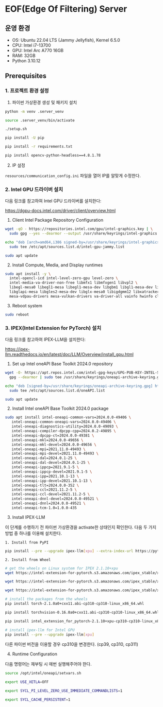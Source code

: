 # EOF(Edge Of Filtering) Server

## 운영 환경

- OS: Ubuntu 22.04 LTS (Jammy Jellyfish), Kernel 6.5.0
- CPU: Intel i7-13700
- GPU: Intel Arc A770 16GB
- RAM: 32GB
- Python 3.10.12

## Prerequisites

### 1. 프로젝트 환경 설정

1. 파이썬 가상환경 생성 및 패키지 설치

```bash
python -m venv .server_venv

source .server_venv/bin/activate

./setup.sh

pip install -U pip

pip install -r requirements.txt

pip install opencv-python-headless==4.8.1.78
```

2. IP 설정

`resources/communication_config.ini` 파일을 열어 IP를 알맞게 수정한다.


### 2. Intel GPU 드라이버 설치

다음 링크를 참고하여 Intel GPU 드라이버를 설치한다:

https://dgpu-docs.intel.com/driver/client/overview.html

1. Client Intel Package Repository Configuration

```bash
wget -qO - https://repositories.intel.com/gpu/intel-graphics.key | \
  sudo gpg --yes --dearmor --output /usr/share/keyrings/intel-graphics.gpg

echo "deb [arch=amd64,i386 signed-by=/usr/share/keyrings/intel-graphics.gpg] https://repositories.intel.com/gpu/ubuntu jammy client" | \
  sudo tee /etc/apt/sources.list.d/intel-gpu-jammy.list

sudo apt update
```

2. Install Compute, Media, and Display runtimes

```bash
sudo apt install -y \
  intel-opencl-icd intel-level-zero-gpu level-zero \
  intel-media-va-driver-non-free libmfx1 libmfxgen1 libvpl2 \
  libegl-mesa0 libegl1-mesa libegl1-mesa-dev libgbm1 libgl1-mesa-dev libgl1-mesa-dri \
  libglapi-mesa libgles2-mesa-dev libglx-mesa0 libigdgmm12 libxatracker2 mesa-va-drivers \
  mesa-vdpau-drivers mesa-vulkan-drivers va-driver-all vainfo hwinfo clinfo
```

3. Reboot system

```bash
sudo reboot
```

### 3. IPEX(Intel Extension for PyTorch) 설치

다음 링크를 참고하여 IPEX-LLM을 설치한다:

https://ipex-llm.readthedocs.io/en/latest/doc/LLM/Overview/install_gpu.html

1. Set up Intel oneAPI Base Toolkit 2024.0 repository

```bash
wget -O- https://apt.repos.intel.com/intel-gpg-keys/GPG-PUB-KEY-INTEL-SW-PRODUCTS.PUB | \
  gpg --dearmor | sudo tee /usr/share/keyrings/oneapi-archive-keyring.gpg > /dev/null

echo "deb [signed-by=/usr/share/keyrings/oneapi-archive-keyring.gpg] https://apt.repos.intel.com/oneapi all main" | \
  sudo tee /etc/apt/sources.list.d/oneAPI.list

sudo apt update
```

2. Install Intel oneAPI Base Toolkit 2024.0 package

```bash
sudo apt install intel-oneapi-common-vars=2024.0.0-49406 \
   intel-oneapi-common-oneapi-vars=2024.0.0-49406 \
   intel-oneapi-diagnostics-utility=2024.0.0-49093 \
   intel-oneapi-compiler-dpcpp-cpp=2024.0.2-49895 \
   intel-oneapi-dpcpp-ct=2024.0.0-49381 \
   intel-oneapi-mkl=2024.0.0-49656 \
   intel-oneapi-mkl-devel=2024.0.0-49656 \
   intel-oneapi-mpi=2021.11.0-49493 \
   intel-oneapi-mpi-devel=2021.11.0-49493 \
   intel-oneapi-dal=2024.0.1-25 \
   intel-oneapi-dal-devel=2024.0.1-25 \
   intel-oneapi-ippcp=2021.9.1-5 \
   intel-oneapi-ippcp-devel=2021.9.1-5 \
   intel-oneapi-ipp=2021.10.1-13 \
   intel-oneapi-ipp-devel=2021.10.1-13 \
   intel-oneapi-tlt=2024.0.0-352 \
   intel-oneapi-ccl=2021.11.2-5 \
   intel-oneapi-ccl-devel=2021.11.2-5 \
   intel-oneapi-dnnl-devel=2024.0.0-49521 \
   intel-oneapi-dnnl=2024.0.0-49521 \
   intel-oneapi-tcm-1.0=1.0.0-435
```

3. Install IPEX-LLM

이 단계를 수행하기 전 파이썬 가상환경을 activate한 상태인지 확인한다. 다음 두 가지 방법 중 하나를 이용해 설치한다.

    1. Install from PyPI
```bash
pip install --pre --upgrade ipex-llm[xpu] --extra-index-url https://pytorch-extension.intel.com/release-whl/stable/xpu/us/
```

    2. Install from Wheel
```bash
# get the wheels on Linux system for IPEX 2.1.10+xpu
wget https://intel-extension-for-pytorch.s3.amazonaws.com/ipex_stable/xpu/torch-2.1.0a0%2Bcxx11.abi-cp310-cp310-linux_x86_64.whl

wget https://intel-extension-for-pytorch.s3.amazonaws.com/ipex_stable/xpu/torchvision-0.16.0a0%2Bcxx11.abi-cp310-cp310-linux_x86_64.whl

wget https://intel-extension-for-pytorch.s3.amazonaws.com/ipex_stable/xpu/intel_extension_for_pytorch-2.1.10%2Bxpu-cp310-cp310-linux_x86_64.whl
```

```bash
# install the packages from the wheels
pip install torch-2.1.0a0+cxx11.abi-cp310-cp310-linux_x86_64.whl

pip install torchvision-0.16.0a0+cxx11.abi-cp310-cp310-linux_x86_64.whl

pip install intel_extension_for_pytorch-2.1.10+xpu-cp310-cp310-linux_x86_64.whl

# install ipex-llm for Intel GPU
pip install --pre --upgrade ipex-llm[xpu]
```

다른 파이썬 버전을 이용할 경우 cp310을 변경한다. (cp39, cp310, cp311)

4. Runtime Configuration

다음 명령어는 재부팅 시 매번 실행해주어야 한다.

```bash
source /opt/intel/oneapi/setvars.sh

export USE_XETLA=OFF

export SYCL_PI_LEVEL_ZERO_USE_IMMEDIATE_COMMANDLISTS=1

export SYCL_CACHE_PERSISTENT=1
```
